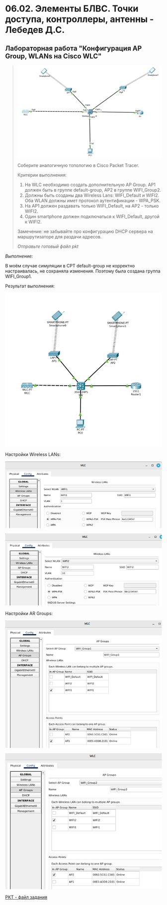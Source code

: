 # 06.02. Элементы БЛВС. Точки доступа, контроллеры, антенны - Лебедев Д.С.

## Лабораторная работа "Конфигурация AP Group, WLANs на Cisco WLC"
> 
> ![](_att/0602-01-00.png)
> 
> Соберите аналогичную топологию в Cisco Packet Tracer.
> 
> Критерии выполнения:
> 1. На WLC необходимо создать дополнительную AP Group. AP1 должен быть в группе default-group, AP2 в группе WIFI_Group2.
> 2. Должны быть созданы два Wireless Lans: WIFI_Default и WIFI2. Оба WLAN должны имет протокол аутентификации - WPA_PSK.
> 3. На AP1 должен раздавать только WIFI_Default, на AP2 - только WIFI2.
> 4. Один smartphone должен подключаться к WIFI_Default, другой к WIFI2.
> 
> Замечение: не забывайте про конфигурацию DHCP сервера на маршрутизаторе для раздачи адресов.
> 
> *Отправьте готовый файл pkt*

*Выполнение:*  

В моём случае симуляции в CPT default-group не корректно настраивалась, не сохраняла изменения. Поэтому была создана группа WIFI_Group1.

Результат выполнения:

![](_att/0602-01-01.png)

Настройки Wireless LANs:

![](_att/0602-01-02.png)

![](_att/0602-01-03.png)

Настройки AR Groups:

![](_att/0602-01-04.png)

![](_att/0602-01-05.png)

[PKT - файл задания](_att/0602-01-01.pkt)
